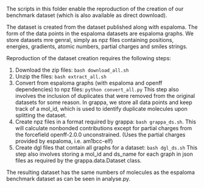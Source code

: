 The scripts in this folder enable the reproduction of the creation of our benchmark dataset (which is also available as direct download).

The dataset is created from the dataset published along with espaloma. The form of the data points in the espaloma datasets are espaloma graphs. We store datasets mre genral, simply as npz files containing positions, energies, gradients, atomic numbers, partial charges and smiles strings.

Reproduction of the dataset creation requires the following steps:

1. Download the zip files: `bash download_all.sh`
2. Unzip the files: `bash extract_all.sh`
3. Convert from espaloma graphs (with espaloma and openff dependencies) to npz files: `python convert_all.py` This step also involves the inclusion of duplicates that were removed from the original datasets for some reason. In grappa, we store all data points and keep track of a mol_id, which is used to identify duplicate molecules upon splitting the dataset.
4. Create npz files in a format required by grappa: `bash grappa_ds.sh`. This will calculate nonbonded contributions except for partial charges from the forcefield openff-2.0.0 unconstrained. (Uses the partial charges provided by espaloma, i.e. am1bcc-elf)
5. Create dgl files that contain all graphs for a dataset: `bash dgl_ds.sh` This step also involves storing a mol_id and ds_name for each graph in json files as required by the grappa.data.Dataset class.

The resulting dataset has the same numbers of molecules as the espaloma benchmark dataset as can be seen in analyse.py.